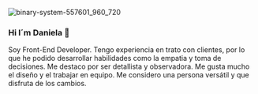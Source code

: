 ![binary-system-557601_960_720](https://user-images.githubusercontent.com/108145341/196949796-2bd14f8a-bd9c-4510-b144-8b4a94800425.jpg)

### Hi I´m Daniela 👋

Soy Front-End Developer. Tengo experiencia en trato con clientes, por lo que he podido desarrollar habilidades como la empatia y toma de decisiones. Me destaco por ser detallista y observadora. Me gusta mucho el diseño y el trabajar en equipo. Me considero una persona versátil y que disfruta de los cambios.



